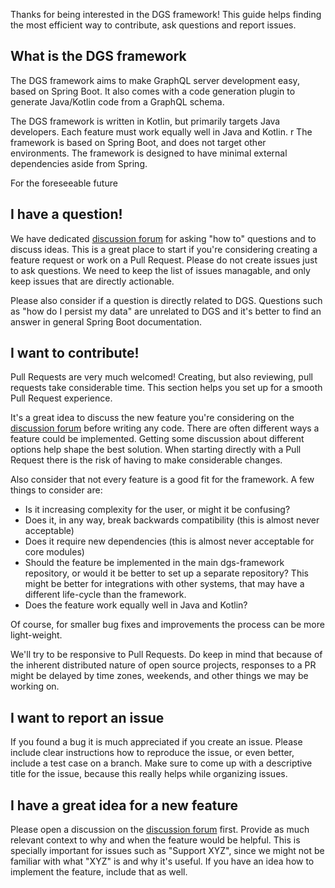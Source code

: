 Thanks for being interested in the DGS framework!
This guide helps finding the most efficient way to contribute, ask questions and report issues.

What is the DGS framework
----

The DGS framework aims to make GraphQL server development easy, based on Spring Boot.
It also comes with a code generation plugin to generate Java/Kotlin code from a GraphQL schema.

The DGS framework is written in Kotlin, but primarily targets Java developers. Each feature must work equally well in Java and Kotlin. r
The framework is based on Spring Boot, and does not target other environments.
The framework is designed to have minimal external dependencies aside from Spring.

For the foreseeable future 

I have a question!
-----

We have dedicated [discussion forum](https://github.com/Netflix/dgs-framework/discussions) for asking "how to" questions and to discuss ideas.
This is a great place to start if you're considering creating a feature request or work on a Pull Request.
Please do not create issues just to ask questions.
We need to keep the list of issues managable, and only keep issues that are directly actionable.

Please also consider if a question is directly related to DGS.
Questions such as "how do I persist my data" are unrelated to DGS and it's better to find an answer in general Spring Boot documentation.

I want to contribute!
------

Pull Requests are very much welcomed!
Creating, but also reviewing, pull requests take considerable time.
This section helps you set up for a smooth Pull Request experience.

It's a great idea to discuss the new feature you're considering on the [discussion forum](https://github.com/Netflix/dgs-framework/discussions) before writing any code.
There are often different ways a feature could be implemented.
Getting some discussion about different options help shape the best solution.
When starting directly with a Pull Request there is the risk of having to make considerable changes.

Also consider that not every feature is a good fit for the framework.
A few things to consider are:

* Is it increasing complexity for the user, or might it be confusing?
* Does it, in any way, break backwards compatibility (this is almost never acceptable)
* Does it require new dependencies (this is almost never acceptable for core modules)
* Should the feature be implemented in the main dgs-framework repository, or would it be better to set up a separate repository? This might be better for integrations with other systems, that may have a different life-cycle than the framework.
* Does the feature work equally well in Java and Kotlin?

Of course, for smaller bug fixes and improvements the process can be more light-weight.

We'll try to be responsive to Pull Requests.
Do keep in mind that because of the inherent distributed nature of open source projects, responses to a PR might be delayed by time zones, weekends, and other things we may be working on. 

I want to report an issue
-----

If you found a bug it is much appreciated if you create an issue.
Please include clear instructions how to reproduce the issue, or even better, include a test case on a branch.
Make sure to come up with a descriptive title for the issue, because this really helps while organizing issues.

I have a great idea for a new feature
----

Please open a discussion on the [discussion forum](https://github.com/Netflix/dgs-framework/discussions) first.
Provide as much relevant context to why and when the feature would be helpful.
This is specially important for issues such as "Support XYZ", since we might not be familiar with what "XYZ" is and why it's useful.
If you have an idea how to implement the feature, include that as well.



